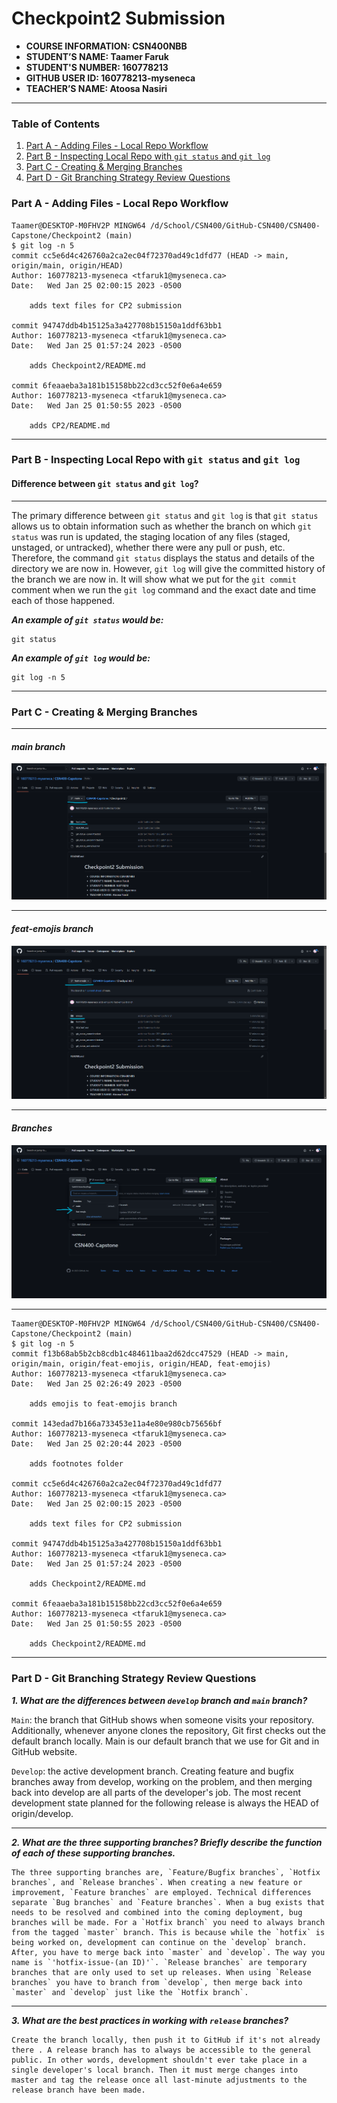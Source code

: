 # Checkpoint2 Submission

- **COURSE INFORMATION: CSN400NBB**
- **STUDENT’S NAME: Taamer Faruk**
- **STUDENT'S NUMBER: 160778213**
- **GITHUB USER ID: 160778213-myseneca**
- **TEACHER’S NAME: Atoosa Nasiri**

---

### Table of Contents
1. [Part A - Adding Files - Local Repo Workflow](#part-a)
2. [Part B - Inspecting Local Repo with `git status` and `git log`](#part-b)
3. [Part C - Creating & Merging Branches](#part-c)
4. [Part D - Git Branching Strategy Review Questions](#part-d)


### Part A - Adding Files - Local Repo Workflow

```
Taamer@DESKTOP-M0FHV2P MINGW64 /d/School/CSN400/GitHub-CSN400/CSN400-Capstone/Checkpoint2 (main)
$ git log -n 5
commit cc5e6d4c426760a2ca2ec04f72370ad49c1dfd77 (HEAD -> main, origin/main, origin/HEAD)
Author: 160778213-myseneca <tfaruk1@myseneca.ca>
Date:   Wed Jan 25 02:00:15 2023 -0500

    adds text files for CP2 submission

commit 94747ddb4b15125a3a427708b15150a1ddf63bb1
Author: 160778213-myseneca <tfaruk1@myseneca.ca>
Date:   Wed Jan 25 01:57:24 2023 -0500

    adds Checkpoint2/README.md

commit 6feaaeba3a181b15158bb22cd3cc52f0e6a4e659
Author: 160778213-myseneca <tfaruk1@myseneca.ca>
Date:   Wed Jan 25 01:50:55 2023 -0500

    adds CP2/README.md
```
---
### Part B - Inspecting Local Repo with `git status` and `git log`

#### Difference between `git status` and `git log`?

---

The primary difference between `git status` and `git log` is that `git status` allows us to obtain information such as whether the branch on which `git status` was run is updated, the staging location of any files (staged, unstaged, or untracked), whether there were any pull or push, etc. Therefore, the command `git status` displays the status and details of the directory we are now in. However, `git log` will give the committed history of the branch we are now in. It will show what we put for the `git commit` comment when we run the `git log` command and the exact date and time each of those happened. 

***An example of `git status` would be:***

```
git status
```

***An example of `git log` would be:***

```
git log -n 5
```

---

### Part C - Creating & Merging Branches

---

#### ***main branch*** 
![Main Branch](https://github.com/160778213-myseneca/CSN400-Capstone/blob/main/Checkpoint2/Screenshots/mainBranch.png)

---

#### ***feat-emojis branch***
![feat-emojis branch](https://github.com/160778213-myseneca/CSN400-Capstone/blob/main/Checkpoint2/Screenshots/feat-emojisBranch.png) 

---

#### ***Branches***
![Branches](https://github.com/160778213-myseneca/CSN400-Capstone/blob/main/Checkpoint2/Screenshots/2branches.png) 

---

```
Taamer@DESKTOP-M0FHV2P MINGW64 /d/School/CSN400/GitHub-CSN400/CSN400-Capstone/Checkpoint2 (main)
$ git log -n 5
commit f13b68ab5b2cb8cdb1c484611baa2d62dcc47529 (HEAD -> main, origin/main, origin/feat-emojis, origin/HEAD, feat-emojis)
Author: 160778213-myseneca <tfaruk1@myseneca.ca>
Date:   Wed Jan 25 02:26:49 2023 -0500

    adds emojis to feat-emojis branch

commit 143edad7b166a733453e11a4e80e980cb75656bf
Author: 160778213-myseneca <tfaruk1@myseneca.ca>
Date:   Wed Jan 25 02:20:44 2023 -0500

    adds footnotes folder

commit cc5e6d4c426760a2ca2ec04f72370ad49c1dfd77
Author: 160778213-myseneca <tfaruk1@myseneca.ca>
Date:   Wed Jan 25 02:00:15 2023 -0500

    adds text files for CP2 submission

commit 94747ddb4b15125a3a427708b15150a1ddf63bb1
Author: 160778213-myseneca <tfaruk1@myseneca.ca>
Date:   Wed Jan 25 01:57:24 2023 -0500

    adds Checkpoint2/README.md

commit 6feaaeba3a181b15158bb22cd3cc52f0e6a4e659
Author: 160778213-myseneca <tfaruk1@myseneca.ca>
Date:   Wed Jan 25 01:50:55 2023 -0500

    adds Checkpoint2/README.md
```
---

### Part D - Git Branching Strategy Review Questions

***1. What are the differences between `develop` branch and `main` branch?***

`Main`: the branch that GitHub shows when someone visits your repository. Additionally, whenever anyone clones the repository, Git first checks out the default branch locally. Main is our default branch that we use for Git and in GitHub website.

`Develop`: the active development branch. Creating feature and bugfix branches away from develop, working on the problem, and then merging back into develop are all parts of the developer's job. The most recent development state planned for the following release is always the HEAD of origin/develop.



---

***2. What are the three supporting branches? Briefly describe the function of each of these supporting branches.***

    The three supporting branches are, `Feature/Bugfix branches`, `Hotfix branches`, and `Release branches`. When creating a new feature or improvement, `Feature branches` are employed. Technical differences separate `Bug branches` and `Feature branches`. When a bug exists that needs to be resolved and combined into the coming deployment, bug branches will be made. For a `Hotfix branch` you need to always branch from the tagged `master` branch. This is because while the `hotfix` is being worked on, development can continue on the `develop` branch. After, you have to merge back into `master` and `develop`. The way you name is `'hotfix-issue-(an ID)'`. `Release branches` are temporary branches that are only used to set up releases. When using `Release branches` you have to branch from `develop`, then merge back into `master` and `develop` just like the `Hotfix branch`.

---

***3. What are the best practices in working with `release` branches?***


    Create the branch locally, then push it to GitHub if it's not already there . A release branch has to always be accessible to the general public. In other words, development shouldn't ever take place in a single developer's local branch. Then it must merge changes into master and tag the release once all last-minute adjustments to the release branch have been made.
